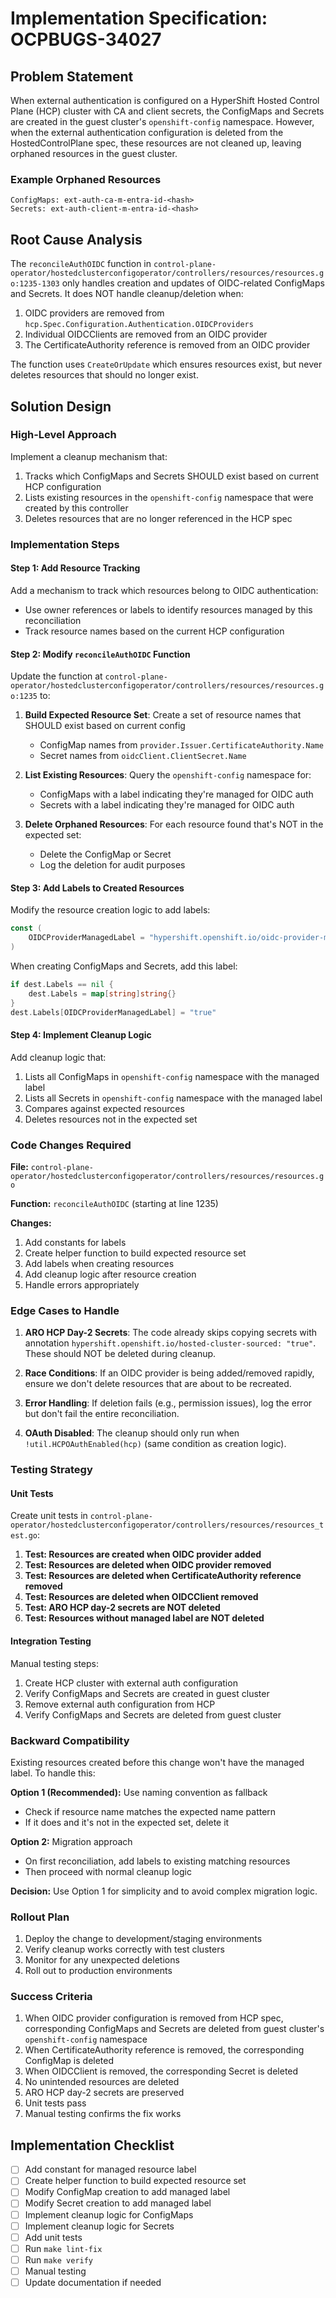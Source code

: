 # Implementation Specification: OCPBUGS-34027

## Problem Statement

When external authentication is configured on a HyperShift Hosted Control Plane (HCP) cluster with CA and client secrets, the ConfigMaps and Secrets are created in the guest cluster's `openshift-config` namespace. However, when the external authentication configuration is deleted from the HostedControlPlane spec, these resources are not cleaned up, leaving orphaned resources in the guest cluster.

### Example Orphaned Resources
```
ConfigMaps: ext-auth-ca-m-entra-id-<hash>
Secrets: ext-auth-client-m-entra-id-<hash>
```

## Root Cause Analysis

The `reconcileAuthOIDC` function in `control-plane-operator/hostedclusterconfigoperator/controllers/resources/resources.go:1235-1303` only handles creation and updates of OIDC-related ConfigMaps and Secrets. It does NOT handle cleanup/deletion when:

1. OIDC providers are removed from `hcp.Spec.Configuration.Authentication.OIDCProviders`
2. Individual OIDCClients are removed from an OIDC provider
3. The CertificateAuthority reference is removed from an OIDC provider

The function uses `CreateOrUpdate` which ensures resources exist, but never deletes resources that should no longer exist.

## Solution Design

### High-Level Approach

Implement a cleanup mechanism that:
1. Tracks which ConfigMaps and Secrets SHOULD exist based on current HCP configuration
2. Lists existing resources in the `openshift-config` namespace that were created by this controller
3. Deletes resources that are no longer referenced in the HCP spec

### Implementation Steps

#### Step 1: Add Resource Tracking
Add a mechanism to track which resources belong to OIDC authentication:
- Use owner references or labels to identify resources managed by this reconciliation
- Track resource names based on the current HCP configuration

#### Step 2: Modify `reconcileAuthOIDC` Function
Update the function at `control-plane-operator/hostedclusterconfigoperator/controllers/resources/resources.go:1235` to:

1. **Build Expected Resource Set**: Create a set of resource names that SHOULD exist based on current config
   - ConfigMap names from `provider.Issuer.CertificateAuthority.Name`
   - Secret names from `oidcClient.ClientSecret.Name`

2. **List Existing Resources**: Query the `openshift-config` namespace for:
   - ConfigMaps with a label indicating they're managed for OIDC auth
   - Secrets with a label indicating they're managed for OIDC auth

3. **Delete Orphaned Resources**: For each resource found that's NOT in the expected set:
   - Delete the ConfigMap or Secret
   - Log the deletion for audit purposes

#### Step 3: Add Labels to Created Resources
Modify the resource creation logic to add labels:
```go
const (
    OIDCProviderManagedLabel = "hypershift.openshift.io/oidc-provider-managed"
)
```

When creating ConfigMaps and Secrets, add this label:
```go
if dest.Labels == nil {
    dest.Labels = map[string]string{}
}
dest.Labels[OIDCProviderManagedLabel] = "true"
```

#### Step 4: Implement Cleanup Logic
Add cleanup logic that:
1. Lists all ConfigMaps in `openshift-config` namespace with the managed label
2. Lists all Secrets in `openshift-config` namespace with the managed label
3. Compares against expected resources
4. Deletes resources not in the expected set

### Code Changes Required

**File:** `control-plane-operator/hostedclusterconfigoperator/controllers/resources/resources.go`

**Function:** `reconcileAuthOIDC` (starting at line 1235)

**Changes:**
1. Add constants for labels
2. Create helper function to build expected resource set
3. Add labels when creating resources
4. Add cleanup logic after resource creation
5. Handle errors appropriately

### Edge Cases to Handle

1. **ARO HCP Day-2 Secrets**: The code already skips copying secrets with annotation `hypershift.openshift.io/hosted-cluster-sourced: "true"`. These should NOT be deleted during cleanup.

2. **Race Conditions**: If an OIDC provider is being added/removed rapidly, ensure we don't delete resources that are about to be recreated.

3. **Error Handling**: If deletion fails (e.g., permission issues), log the error but don't fail the entire reconciliation.

4. **OAuth Disabled**: The cleanup should only run when `!util.HCPOAuthEnabled(hcp)` (same condition as creation logic).

### Testing Strategy

#### Unit Tests
Create unit tests in `control-plane-operator/hostedclusterconfigoperator/controllers/resources/resources_test.go`:

1. **Test: Resources are created when OIDC provider added**
2. **Test: Resources are deleted when OIDC provider removed**
3. **Test: Resources are deleted when CertificateAuthority reference removed**
4. **Test: Resources are deleted when OIDCClient removed**
5. **Test: ARO HCP day-2 secrets are NOT deleted**
6. **Test: Resources without managed label are NOT deleted**

#### Integration Testing
Manual testing steps:
1. Create HCP cluster with external auth configuration
2. Verify ConfigMaps and Secrets are created in guest cluster
3. Remove external auth configuration from HCP
4. Verify ConfigMaps and Secrets are deleted from guest cluster

### Backward Compatibility

Existing resources created before this change won't have the managed label. To handle this:

**Option 1 (Recommended):** Use naming convention as fallback
- Check if resource name matches the expected name pattern
- If it does and it's not in the expected set, delete it

**Option 2:** Migration approach
- On first reconciliation, add labels to existing matching resources
- Then proceed with normal cleanup logic

**Decision:** Use Option 1 for simplicity and to avoid complex migration logic.

### Rollout Plan

1. Deploy the change to development/staging environments
2. Verify cleanup works correctly with test clusters
3. Monitor for any unexpected deletions
4. Roll out to production environments

### Success Criteria

1. When OIDC provider configuration is removed from HCP spec, corresponding ConfigMaps and Secrets are deleted from guest cluster's `openshift-config` namespace
2. When CertificateAuthority reference is removed, the corresponding ConfigMap is deleted
3. When OIDCClient is removed, the corresponding Secret is deleted
4. No unintended resources are deleted
5. ARO HCP day-2 secrets are preserved
6. Unit tests pass
7. Manual testing confirms the fix works

## Implementation Checklist

- [ ] Add constant for managed resource label
- [ ] Create helper function to build expected resource set
- [ ] Modify ConfigMap creation to add managed label
- [ ] Modify Secret creation to add managed label
- [ ] Implement cleanup logic for ConfigMaps
- [ ] Implement cleanup logic for Secrets
- [ ] Add unit tests
- [ ] Run `make lint-fix`
- [ ] Run `make verify`
- [ ] Manual testing
- [ ] Update documentation if needed
